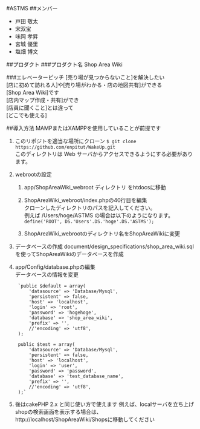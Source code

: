 #ASTMS
##メンバー
* 戸田 敬太
* 宋双宝
* 味岡 孝昇
* 宮城 優里
* 塩畑 博文

##プロダクト
###プロダクト名
Shop Area Wiki

###エレベーターピッチ
[売り場が見つからないこと]を解決したい  
[店に初めて訪れる人]や[売り場がわかる・店の地図共有]ができる  
[Shop Area Wiki]です  
[店内マップ作成・共有]ができ  
[店員に聞くこと]とは違って  
[どこでも使える]

##導入方法
MAMPまたはXAMPPを使用していることが前提です

1. このリポジトを適当な場所にクローン
	`$ git clone https://github.com/enpitut/WakeUp.git`  
	このディレクトリは Web サーバからアクセスできるようにする必要があります。
	
1. webrootの設定
	1. app/ShopAreaWiki\_webroot ディレクトリ をhtdocsに移動  
		
	1. ShopAreaWiki\_webroot/index.phpの40行目を編集  
		クローンしたディレクトリのパスを記入してください。  
		例えば /Users/hoge/ASTMS の場合は以下のようになります。  
		`define('ROOT', DS.'Users'.DS.'hoge'.DS.'ASTMS');`  

	1. ShopAreaWiki\_webrootのディレクトリ名をShopAreaWikiに変更  
1. データベースの作成
	document/design\_specifications/shop\_area\_wiki.sqlを使ってShopAreaWikiのデータベースを作成
	
	
1. app/Config/database.phpの編集  
	データベースの情報を変更

		`public $default = array(
			'datasource' => 'Database/Mysql',
			'persistent' => false,
			'host' => 'localhost',
			'login' => 'root',
			'password' => 'hogehoge',
			'database' => 'shop_area_wiki',
			'prefix' => '',
			//'encoding' => 'utf8',
		);
		
		public $test = array(
			'datasource' => 'Database/Mysql',
			'persistent' => false,
			'host' => 'localhost',
			'login' => 'user',
			'password' => 'password',
			'database' => 'test_database_name',
			'prefix' => '',
			//'encoding' => 'utf8',
		);`

1. 後はcakePHP 2.x と同じ使い方で使えます
	例えば、localサーバを立ち上げshopの検索画面を表示する場合は、  
	http://localhost/ShopAreaWiki/Shopsに移動してください
